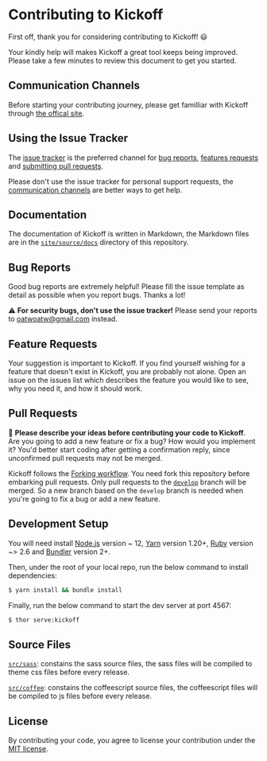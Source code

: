 # Contributing to Kickoff

First off, thank you for considering contributing to Kickoff! :smiley:

Your kindly help will makes Kickoff a great tool keeps being improved.
Please take a few minutes to review this document to get you started.

## Communication Channels

Before starting your contributing journey,
please get familliar with Kickoff through [the offical site](https://oatw.github.io/kickoff).

## Using the Issue Tracker

The [issue tracker](https://github.com/oatw/kickoff/issues)
is the preferred channel for [bug reports](#bug-reports),
[features requests](#feature-requests) and [submitting pull requests](#pull-requests).

Please don't use the issue tracker for personal support requests,
the [communication channels](#communication-channels) are better ways to get help.

## Documentation

The documentation of Kickoff is written in Markdown, the Markdown files are in the
[`site/source/docs`](https://github.com/oatw/kickoff/tree/develop/site/source/docs)
directory of this repository.

## Bug Reports

Good bug reports are extremely helpful!
Please fill the issue template as detail as possible when you report bugs.
Thanks a lot!

:warning: __For security bugs, don't use the issue tracker!__
Please send your reports to [oatwoatw@gmail.com](mailto:oatwoatw@gmail.com) instead.

## Feature Requests

Your suggestion is important to Kickoff.
If you find yourself wishing for a feature that doesn't exist in Kickoff,
you are probably not alone.
Open an issue on the issues list
which describes the feature you would like to see, why you need it, and how it should work.

## Pull Requests

:thought_balloon: __Please describe your ideas before contributing your code to Kickoff__.
Are you going to add a new feature or fix a bug? How would you implement it?
You'd better start coding after getting a confirmation reply,
since unconfirmed pull requests may not be merged.

Kickoff follows the [Forking workflow](https://www.atlassian.com/git/tutorials/comparing-workflows/forking-workflow).
You need fork this repository before embarking pull requests.
Only pull requests to the [`develop`](https://github.com/oatw/kickoff/tree/develop) branch will be merged.
So a new branch based on the `develop` branch is needed
when you're going to fix a bug or add a new feature.

## Development Setup

You will need install [Node.js](https://nodejs.org) version ~ 12,
[Yarn](https://yarnpkg.com) version 1.20+, [Ruby](https://www.ruby-lang.org) version ~> 2.6
and [Bundler](https://bundler.io/) version 2+.

Then, under the root of your local repo, run the below command to install
dependencies:

```bash
$ yarn install && bundle install
```

Finally, run the below command to start the dev server at port 4567:

```bash
$ thor serve:kickoff
```

## Source Files

[`src/sass`](https://github.com/oatw/kickoff/tree/develop/src/sass):
constains the sass source files,
the sass files will be compiled to theme css files before every release.

[`src/coffee`](https://github.com/oatw/kickoff/tree/develop/src/coffee):
constains the coffeescript source files,
the coffeescript files will be compiled to js files before every release.

## License

By contributing your code,
you agree to license your contribution under the
[MIT license](https://github.com/oatw/kickoff/blob/master/LICENSE).
